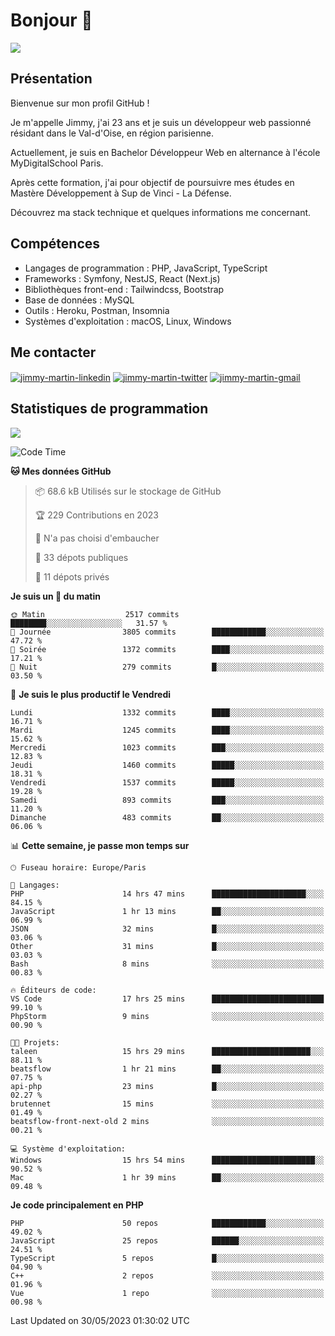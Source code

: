 # Bonjour 👋

![](https://komarev.com/ghpvc/?username=jimmy-martin&color=1a1b27)

## Présentation

Bienvenue sur mon profil GitHub !

Je m'appelle Jimmy, j'ai 23 ans et je suis un développeur web passionné résidant dans le Val-d'Oise, en région parisienne.

Actuellement, je suis en Bachelor Développeur Web en alternance à l'école MyDigitalSchool Paris.

Après cette formation, j'ai pour objectif de poursuivre mes études en Mastère Développement à Sup de Vinci - La Défense.

Découvrez ma stack technique et quelques informations me concernant.

## Compétences

- Langages de programmation : PHP, JavaScript, TypeScript
- Frameworks : Symfony, NestJS, React (Next.js)
- Bibliothèques front-end : Tailwindcss, Bootstrap
- Base de données : MySQL
- Outils : Heroku, Postman, Insomnia
- Systèmes d'exploitation : macOS, Linux, Windows

## Me contacter

<p>
<a href="https://www.linkedin.com/in/jimmy-martin-dev/" target="_blank"><img align="center" src="https://img.shields.io/badge/-LinkedIn-0077B5?style=for-the-badge&logo=Linkedin&logoColor=white" alt="jimmy-martin-linkedin"/></a>
<a href="https://twitter.com/jimmydev_" target="_blank"><img align="center" src="https://img.shields.io/badge/-Twitter-1DA1F2?style=for-the-badge&logo=Twitter&logoColor=white" alt="jimmy-martin-twitter"/></a>
<a href="mailto:jimmy.martin952@gmail.com" target="_blank"><img align="center" src="https://img.shields.io/badge/gmail-D14836?style=for-the-badge&logo=gmail&logoColor=white" alt="jimmy-martin-gmail"/></a>
</p>

## Statistiques de programmation

<a href="https://github-readme-stats.vercel.app/api/top-langs/?username=jimmy-martin&layout=compact">
  <img align="center" src="https://github-readme-stats.vercel.app/api/top-langs/?username=jimmy-martin&layout=compact"/>
</a>

<!--START_SECTION:waka-->
![Code Time](http://img.shields.io/badge/Code%20Time-1%2C846%20hrs%2032%20mins-blue)

**🐱 Mes données GitHub** 

> 📦 68.6 kB Utilisés sur le stockage de GitHub 
 > 
> 🏆 229 Contributions en 2023
 > 
> 🚫 N'a pas choisi d'embaucher
 > 
> 📜 33 dépots publiques 
 > 
> 🔑 11 dépots privés 
 > 
**Je suis un 🐤 du matin** 

```text
🌞 Matin                  2517 commits        ████████░░░░░░░░░░░░░░░░░   31.57 % 
🌆 Journée                3805 commits        ████████████░░░░░░░░░░░░░   47.72 % 
🌃 Soirée                 1372 commits        ████░░░░░░░░░░░░░░░░░░░░░   17.21 % 
🌙 Nuit                   279 commits         █░░░░░░░░░░░░░░░░░░░░░░░░   03.50 % 
```
📅 **Je suis le plus productif le Vendredi** 

```text
Lundi                    1332 commits        ████░░░░░░░░░░░░░░░░░░░░░   16.71 % 
Mardi                    1245 commits        ████░░░░░░░░░░░░░░░░░░░░░   15.62 % 
Mercredi                 1023 commits        ███░░░░░░░░░░░░░░░░░░░░░░   12.83 % 
Jeudi                    1460 commits        █████░░░░░░░░░░░░░░░░░░░░   18.31 % 
Vendredi                 1537 commits        █████░░░░░░░░░░░░░░░░░░░░   19.28 % 
Samedi                   893 commits         ███░░░░░░░░░░░░░░░░░░░░░░   11.20 % 
Dimanche                 483 commits         ██░░░░░░░░░░░░░░░░░░░░░░░   06.06 % 
```


📊 **Cette semaine, je passe mon temps sur** 

```text
🕑︎ Fuseau horaire: Europe/Paris

💬 Langages: 
PHP                      14 hrs 47 mins      █████████████████████░░░░   84.15 % 
JavaScript               1 hr 13 mins        ██░░░░░░░░░░░░░░░░░░░░░░░   06.99 % 
JSON                     32 mins             █░░░░░░░░░░░░░░░░░░░░░░░░   03.06 % 
Other                    31 mins             █░░░░░░░░░░░░░░░░░░░░░░░░   03.03 % 
Bash                     8 mins              ░░░░░░░░░░░░░░░░░░░░░░░░░   00.83 % 

🔥 Éditeurs de code: 
VS Code                  17 hrs 25 mins      █████████████████████████   99.10 % 
PhpStorm                 9 mins              ░░░░░░░░░░░░░░░░░░░░░░░░░   00.90 % 

🐱‍💻 Projets: 
taleen                   15 hrs 29 mins      ██████████████████████░░░   88.11 % 
beatsflow                1 hr 21 mins        ██░░░░░░░░░░░░░░░░░░░░░░░   07.75 % 
api-php                  23 mins             █░░░░░░░░░░░░░░░░░░░░░░░░   02.27 % 
brutennet                15 mins             ░░░░░░░░░░░░░░░░░░░░░░░░░   01.49 % 
beatsflow-front-next-old 2 mins              ░░░░░░░░░░░░░░░░░░░░░░░░░   00.21 % 

💻 Système d'exploitation: 
Windows                  15 hrs 54 mins      ███████████████████████░░   90.52 % 
Mac                      1 hr 39 mins        ██░░░░░░░░░░░░░░░░░░░░░░░   09.48 % 
```

**Je code principalement en PHP** 

```text
PHP                      50 repos            ████████████░░░░░░░░░░░░░   49.02 % 
JavaScript               25 repos            ██████░░░░░░░░░░░░░░░░░░░   24.51 % 
TypeScript               5 repos             █░░░░░░░░░░░░░░░░░░░░░░░░   04.90 % 
C++                      2 repos             ░░░░░░░░░░░░░░░░░░░░░░░░░   01.96 % 
Vue                      1 repo              ░░░░░░░░░░░░░░░░░░░░░░░░░   00.98 % 
```




 Last Updated on 30/05/2023 01:30:02 UTC
<!--END_SECTION:waka-->


